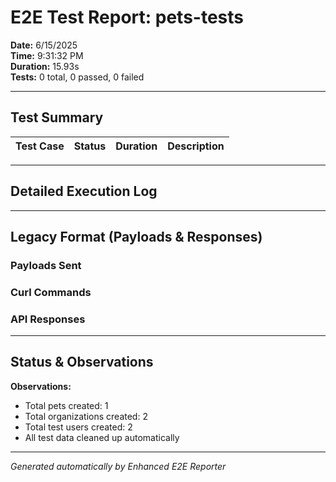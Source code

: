 # E2E Test Report: pets-tests

**Date:** 6/15/2025  
**Time:** 9:31:32 PM  
**Duration:** 15.93s  
**Tests:** 0 total, 0 passed, 0 failed  

---

## Test Summary

| Test Case | Status | Duration | Description |
|-----------|--------|----------|-------------|


---

## Detailed Execution Log



---

## Legacy Format (Payloads & Responses)

### Payloads Sent


### Curl Commands


### API Responses


---

## Status & Observations



**Observations:**
- Total pets created: 1
- Total organizations created: 2
- Total test users created: 2
- All test data cleaned up automatically

---
*Generated automatically by Enhanced E2E Reporter*
